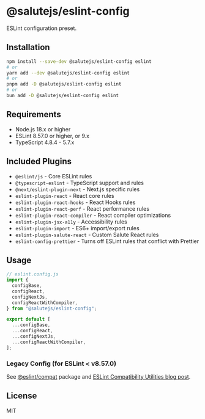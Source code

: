 # @salutejs/eslint-config

ESLint configuration preset.

## Installation

```bash
npm install --save-dev @salutejs/eslint-config eslint
# or
yarn add --dev @salutejs/eslint-config eslint
# or
pnpm add -D @salutejs/eslint-config eslint
# or
bun add -D @salutejs/eslint-config eslint
```

## Requirements

- Node.js 18.x or higher
- ESLint 8.57.0 or higher, or 9.x
- TypeScript 4.8.4 - 5.7.x

## Included Plugins

- `@eslint/js` - Core ESLint rules
- `@typescript-eslint` - TypeScript support and rules
- `@next/eslint-plugin-next` - Next.js specific rules
- `eslint-plugin-react` - React core rules
- `eslint-plugin-react-hooks` - React Hooks rules
- `eslint-plugin-react-perf` - React performance rules
- `eslint-plugin-react-compiler` - React compiler optimizations
- `eslint-plugin-jsx-a11y` - Accessibility rules
- `eslint-plugin-import` - ES6+ import/export rules
- `eslint-plugin-salute-react` - Custom Salute React rules
- `eslint-config-prettier` - Turns off ESLint rules that conflict with Prettier

## Usage

```js
// eslint.config.js
import {
  configBase,
  configReact,
  configNextJs,
  configReactWithCompiler,
} from "@salutejs/eslint-config";

export default [
  ...configBase,
  ...configReact,
  ...configNextJs,
  ...configReactWithCompiler,
];
```

### Legacy Config (for ESLint < v8.57.0)

See [@eslint/compat](https://www.npmjs.com/package/@eslint/compat) package and [ESLint Compatibility Utilities blog post](https://eslint.org/blog/2024/05/eslint-compatibility-utilities).

## License

MIT
